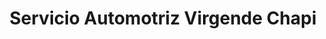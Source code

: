 ---
title: "Servicio Automotriz Virgende Chapi"
url: /santiago-de-surco/servicio-automotriz-virgende-chapi/
shop: reparación de automóviles
---